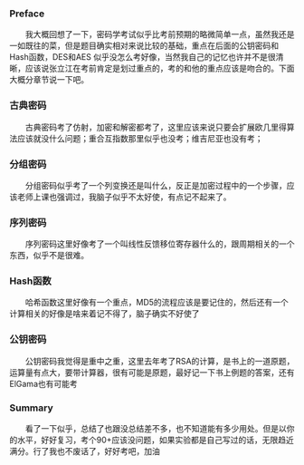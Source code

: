 ### Preface 
　　我大概回想了一下，密码学考试似乎比考前预期的略微简单一点，虽然我还是一如既往的菜，但是题目确实相对来说比较的基础，重点在后面的公钥密码和Hash函数，DES和AES
  似乎没怎么考好像，当然我自己的记忆也许并不是很清晰，应该说张立江在考前肯定是划过重点的，考的和他的重点应该是吻合的。下面大概分章节说一下吧。
### 古典密码
　　古典密码考了仿射，加密和解密都考了，这里应该来说只要会扩展欧几里得算法应该就没什么问题；重合互指数那里似乎也没考；维吉尼亚也没有考；
### 分组密码
　　分组密码似乎考了一个列变换还是叫什么，反正是加密过程中的一个步骤，应该老师上课也强调过，我脑子似乎不太好使，有点记不起来了。
### 序列密码
　　序列密码这里好像考了一个叫线性反馈移位寄存器什么的，跟周期相关的一个东西，似乎不是很难。
### Hash函数
　　哈希函数这里好像有一个重点，MD5的流程应该是要记住的，然后还有一个计算相关的好像是啥来着记不得了，脑子确实不好使了
### 公钥密码
　　公钥密码我觉得是重中之重，这里去年考了RSA的计算，是书上的一道原题，运算量有点大，要带计算器，很有可能是原题，最好记一下书上例题的答案，还有ElGama也有可能考    
### Summary
　　看了一下似乎，总结了也跟没总结差不多，也不知道能有多少用处。但是以你的水平，好好复习，考个90+应该没问题，如果实验都是自己写过的话，无限趋近满分。行了我也不废话了，好好考吧，加油

